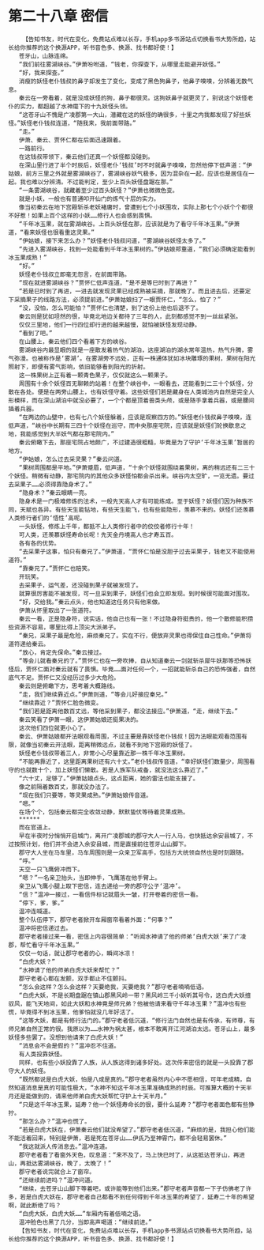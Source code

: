 # 第二十八章 密信
        【告知书友，时代在变化，免费站点难以长存，手机app多书源站点切换看书大势所趋，站长给你推荐的这个换源APP，听书音色多、换源、找书都好使！】
       苍牙山，山脉连绵。
       “我们前往雾湖峡谷。”伊萧吩咐道，“钱老，你探查下，从哪里走能避开妖怪。”
       “好，我来探查。”
       消瘦的妖怪老仆钱叔的鼻子却发生了变化，变成了黑色狗鼻子，他鼻子嗅嗅，分辨着无数气息。
       秦云在一旁看着，就是没成妖怪的狗，鼻子都很灵。这狗妖鼻子就更灵了，别说这个妖怪老仆的实力，都超越了水神麾下的十九妖怪头领。
       “这苍牙山不愧是广凌郡第一大山，潜藏在这的妖怪的确很多，十里之内我都发现了好些妖怪。”妖怪老仆钱叔连道，“随我来，我前面带路。”
       “走。”
       伊萧、秦云、贾怀仁都在后面迅速跟着。
       一路前行。
       在这钱叔带领下，秦云他们还真一个妖怪都没碰到。
       在深山里行进了半个时辰后，妖怪老仆‘钱叔’时不时就鼻子嗅嗅，忽然他停下低声道：“伊姑娘，前方三里之外就是雾湖峡谷了，雾湖峡谷妖气极多，因为混杂在一起，应该也是居住在一起。我也难以分辨清。不过能判定，至少上百头妖怪盘踞在那。”
       “一条雾湖峡谷，就藏着至少过百头妖怪？”伊萧也微微色变。
       就是小妖，一般也有普通叩开仙门的炼气十层的实力。
       像当初秦云在地下宫殿斩杀老妖褚庸时，曾遭到七个小妖围攻，实际上那七个小妖个个都很不好惹！如果上百个这样的小妖……修行人也会感到畏惧。
       “千年冰玉果，就在雾湖峡谷。上百头妖怪在那，应该就是为了看守千年冰玉果。”伊萧道，“看来妖怪也很看重这灵果。”
       “伊姑娘，接下来怎么办？”妖怪老仆钱叔问道，“雾湖峡谷妖怪太多了。”
       “先进入雾湖峡谷，找到一处能看到千年冰玉果树的。”伊姑娘郑重道，“我们必须确定能看到冰玉果成熟！”
       “好。”
       妖怪老仆钱叔立即毫无怨言，在前面带路。
       “现在就进雾湖峡谷？”贾怀仁低声连道，“是不是等巳时到了再进？”
       “若是巳时到了再进，一进去就发现灵果已经成熟被采摘，那就晚了。而且进去后，还要定下采摘果子的线路方法，必须提前进。”伊萧姑娘扫了一眼贾怀仁，“怎么，怕了？”
       “没，没怕，怎么可能怕？”贾怀仁也清楚，到了这份上他也后退不了。
       秦云则是犹如坦然的很，毕竟北地边关都待了三年的人，此刻都感觉不到一丝丝紧张。
       仅仅三里地，他们一行四位却行进的越来越慢，就怕被妖怪发现动静。
       “看到了吧。”
       在山腰上，秦云他们四个看着下方的峡谷。
       雾湖峡谷内最显眼的就是一座散发着热气的湖泊，这座湖泊的湖水常年温热，热气升腾，雾气弥漫。也被称作是‘雾湖’。在雾湖旁不远处，正有一株通体犹如冰块雕琢的果树，果树在阳光照射下，即便有雾气影响，依旧能够看到阳光的折射。
       这一株果树上正有着一颗青色果子，仅仅就这么一颗果子。
       周围有十余个妖怪百无聊赖的站着！在整个峡谷中，一眼看去，还能看到二三十个妖怪，分散在各处。便是在两旁山腰上，也有妖怪守着。这些妖怪们若是藏身在人类城池内自然是完全人形模样，而在深山湖泊中就没必要了，一个个都是顶着兽类头颅，或是随手拿着兵器，或是腰间插着兵器。
       “在两边的山壁中，也有七八个妖怪躲着，应该是观察四方的。”妖怪老仆钱叔鼻子嗅嗅，连低声道，“峡谷中长期有三四十个妖怪在巡守，而中央那座宅院，应该就是妖怪们轮换歇息之地，我能感觉到大半妖气都在那宅院内。”
       秦云俯瞰下去，那座宅院占地颇广，不过建造很粗糙，毕竟是为了守护‘千年冰玉果’暂居的地方。
       “伊姑娘，怎么过去采灵果？”秦云问道。
       “果树周围都是平地。”伊萧蹙眉，低声道，“十余个妖怪就围绕着果树，离的稍远还有二三十个妖怪。稍微有动静，那宅院内的其他众多妖怪怕都会杀出来。峡谷内太空旷，一览无遗。要过去采果子……必须得靠隐身术了。”
       “隐身术？”秦云眼睛一亮。
       隐身术是一门极难修炼的法术，一般先天高人才有可能练成。至于妖怪？妖怪们因为种族不同，天赋也各异。有些天生能钻地，有些天生能飞，也有些能隐形，羡慕不来的。妖怪们还羡慕人类修行者们的‘悟性’高呢。
       一头妖怪，修炼上千年，都抵不上人类修行者中的佼佼者修行十年！
       可人类，还羡慕妖怪寿命长呢！先天金丹境高人也才寿五百。
       各有各的优势。
       “去采果子这事，怕只有秦兄了。”伊萧道，“贾怀仁怕是没胆子过去采果子，钱老又不能使用道符。”
       “靠秦兄了。”贾怀仁也赔笑。
       开玩笑。
       去采果子，运气差，还没碰到果子就被发现了。
       就算很厉害能不被发现，可一旦采到果子，妖怪们也会立即发现。到时候很可能面对围攻。
       “好，交给我。”秦云点头，他也知道这任务只有他来做。
       伊萧从怀里取出了一张道符。
       秦云一看，正是隐身符，说实话，他自己也有一张！不过隐身符挺贵的，他一个散修能积攒些资源不容易，哪里比得上顶尖大派弟子。
       “秦兄，采果子最是危险，麻烦秦兄了。实在不行，便放弃灵果也得保住自己性命。”伊萧将道符递给秦云。
       “放心，肯定先保命。”秦云接过。
       “等会儿就看秦兄的了。”贾怀仁也在一旁吹捧，自从知道秦云一剑就斩杀犀牛妖那等恐怖妖怪后，贾怀仁面对秦云就有了畏惧。毕竟……面对任何一个，一招就能斩杀自己的恐怖强者，自然底气不足。贾怀仁又没经历过多少大危险。
       秦云则是俯瞰下方，思考着大概路线。
       “走，我们继续靠近点。”伊萧则道，“等会儿好接应秦兄。”
       “继续靠近？”贾怀仁脸色微变。
       “我们若是距离他数百丈远，等他采到果子，都没法接应。”伊萧道，“走，继续下去。”
       秦云笑看了伊萧一眼，这伊萧姑娘还挺果决的。
       这次他们四位就更小心了。
       秦云、伊萧姑娘都开法眼观看周围，不过主要是靠妖怪老仆钱叔！因为法眼能观看范围有限，就像当初秦云开法眼，距离稍微远点，就看不到地下宫殿的妖怪了。
       妖怪老仆钱叔带着三人，非常小心尽量靠近那一株千年冰玉果树。
       “不能再靠近了，这里距离果树还有六十丈。”老仆钱叔传音道，“幸好妖怪们数量少，周围看守的也就数十个，加上妖怪们懒散。若是人族军队戒备，就没法这么靠近了。”
       “六十丈，足够了。”伊萧姑娘点头，这点距离，她的雷法也能支援了。
       像之前隔着数百丈，那就没办法了。
       “现在我们只要等，等灵果成熟。”伊萧姑娘传音道。
       “嗯。”
       在场个个，包括秦云都完全收敛动静，默默蛰伏等待着灵果成熟。
       ******
       而在官道上。
       早在半夜时分悄悄开启城门，离开广凌郡城的郡守大人一行人马，也快抵达余安县城了，不过按照计划，他们并不会进入余安县城，而是直接前往苍牙山山脚下。
       郡守大人坐在马车里，马车周围则是一众亲卫军高手，包括方大统领自然也是时刻跟随。
       “呼。”
       天空一只飞鹰俯冲而下。
       “嗯？”一名亲卫抬头，当即伸手，飞鹰落在他手臂上。
       亲卫从飞鹰小腿上取下密信，连去递给一旁的郡守公子‘温冲’。
       “信？”温冲一接过，一看信件标记就眉头一皱，打开卷着的密信一看。
       “停下，爹，爹。”
       温冲连喊道。
       整个队伍停下，郡守老者掀开车厢窗帘看着外面：“何事？”
       温冲将密信递过去。
       郡守老者接过来一看，密信上内容很简单：“听闻水神请了他的师弟‘白虎大妖’来了广凌郡，帮忙看守千年冰玉果。”
       仅仅一句话，就让郡守老者的心，瞬间冰凉！
       “白虎大妖？”
       “水神请了他的师弟白虎大妖来帮忙？”
       郡守老者心都在发颤，双手都止不住颤抖。
       “怎么会这样？怎么会这样？天要绝我，天要绝我？”郡守老者喃喃低语。
       “白虎大妖，不是长期盘踞在镇山郡黑风岭一带？黑风岭三千小妖听其号令，这白虎大妖擅驭风，能飞天地间，如此大妖和水神竟是师兄弟？他被他请来看守千年冰玉果？”温冲也有些慌，毕竟得不到冰玉果，他爹怕就没几年好活了。
       “这等大妖，都是有修行法门的。”郡守老者低沉道，“修行法门自然也是有传承，有师尊，有师兄弟自然正常的很。我原以为……水神为祸太甚，根本不敢离开江河湖泊太远。苍牙山上，最多妖怪多些罢了。没想到他请来了白虎大妖！”
       “消息会不会是假的？”温冲忍不住道。
       有人类投靠妖怪。
       同样，也有些小妖投靠了人族，从人族这得到诸多好处。这次传来密信的就是一头投靠了郡守大人的妖怪。
       “既然都说是白虎大妖，怕是八成是真的。”郡守老者虽然内心中不愿相信，可年老成精，自然知道消息是真的可能性极大，“水神不知这千年冰玉果准确成熟的时辰。可推算大概的十天半月还是能做到的，请来他师弟白虎大妖帮忙守护上十天半月。”
       “只是这千年冰玉果，延寿？他一个妖怪寿命长的很，要什么延寿？”郡守老者面色都有些狰狞。
       “那怎么办？”温冲也慌了。
       “若是白虎大妖在，伊萧秦云他们就没希望了。”郡守老者低沉道，“麻烦的是，我担心他们能不能活着回来，特别是伊萧，若是死在苍牙山……伊氏乃至神霄门，都不会轻易罢休。”
       “我这就派人传消息去。”温冲连道。
       郡守老者看了看窗外天色，叹息道：“来不及了，马上快巳时了，从这抵达苍牙山，再进山，再抵达雾湖峡谷，晚了，太晚了！”
       郡守老者说完就合上了窗帘。
       “还继续前进吗？”温冲问道。
       “继续，去苍牙山山脚下等着吧，或许能等到他们出来。”郡守老者声音都一下子仿佛老了许多，若是白虎大妖在，郡守老者自己都看不到任何得到千年冰玉果的希望了，延寿二十年的希望啊，就此断绝了吗？
       “白虎大妖，白虎大妖……”车厢内有着低喃之语。
       温冲脸色也黑了几分，当即高声喝道：“继续前进。”
       【告知书友，时代在变化，免费站点难以长存，手机app多书源站点切换看书大势所趋，站长给你推荐的这个换源APP，听书音色多、换源、找书都好使！】